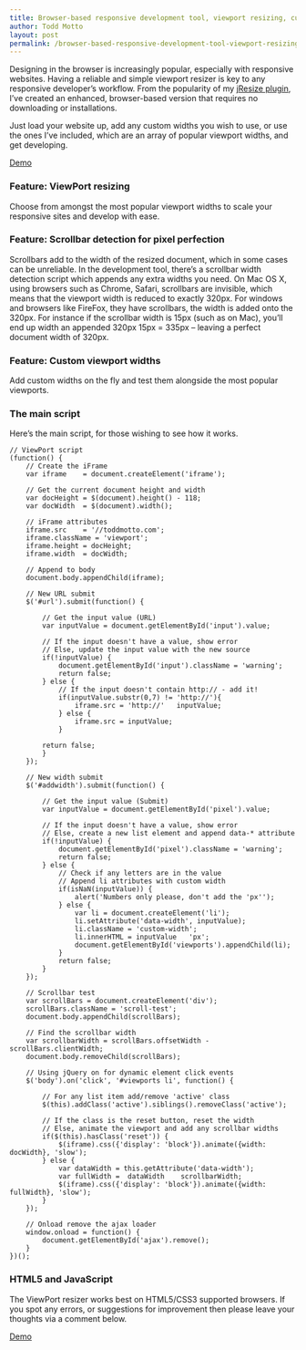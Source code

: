 ```yaml
---
title: Browser-based responsive development tool, viewport resizing, custom widths
author: Todd Motto
layout: post
permalink: /browser-based-responsive-development-tool-viewport-resizing-custom-widths
---
```


Designing in the browser is increasingly popular, especially with responsive websites. Having a reliable and simple viewport resizer is key to any responsive developer’s workflow. From the popularity of my [jResize plugin][1], I’ve created an enhanced, browser-based version that requires no downloading or installations.

 [1]: //www.toddmotto.com/jresize-plugin-for-one-window-responsive-development

Just load your website up, add any custom widths you wish to use, or use the ones I’ve included, which are an array of popular viewport widths, and get developing.

<div class="download-box">
	<a href="//www.toddmotto.com/labs/responsive" onclick="_gaq.push(['_trackEvent', 'Click', 'Demo Responsive Tool, 'Responsive Tool Demo']);">Demo</a>
</div>

### Feature: ViewPort resizing

Choose from amongst the most popular viewport widths to scale your responsive sites and develop with ease.

### Feature: Scrollbar detection for pixel perfection

Scrollbars add to the width of the resized document, which in some cases can be unreliable. In the development tool, there’s a scrollbar width detection script which appends any extra widths you need. On Mac OS X, using browsers such as Chrome, Safari, scrollbars are invisible, which means that the viewport width is reduced to exactly 320px. For windows and browsers like FireFox, they have scrollbars, the width is added onto the 320px. For instance if the scrollbar width is 15px (such as on Mac), you’ll end up width an appended 320px 15px = 335px – leaving a perfect document width of 320px.

### Feature: Custom viewport widths

Add custom widths on the fly and test them alongside the most popular viewports.

### The main script

Here’s the main script, for those wishing to see how it works.

    
    // ViewPort script
    (function() {
    	// Create the iFrame
    	var iframe    = document.createElement('iframe');
    	
    	// Get the current document height and width
    	var docHeight = $(document).height() - 118;
    	var docWidth  = $(document).width();
    	
    	// iFrame attributes
    	iframe.src    = '//toddmotto.com';
    	iframe.className = 'viewport';
    	iframe.height = docHeight;
    	iframe.width  = docWidth;
    	
    	// Append to body
    	document.body.appendChild(iframe);
    	
    	// New URL submit
    	$('#url').submit(function() {
    	
    		// Get the input value (URL)
    		var inputValue = document.getElementById('input').value;
    		
    		// If the input doesn't have a value, show error
    		// Else, update the input value with the new source
    		if(!inputValue) {
    			document.getElementById('input').className = 'warning';
    			return false;
    		} else {
    			// If the input doesn't contain http:// - add it!
    			if(inputValue.substr(0,7) != 'http://'){
    				iframe.src = 'http://'   inputValue;
    			} else {
    				iframe.src = inputValue;
    			}
    
    		return false;
    		} 
    	});
    	
    	// New width submit
    	$('#addwidth').submit(function() {
    	
    		// Get the input value (Submit)
    		var inputValue = document.getElementById('pixel').value;
    		
    		// If the input doesn't have a value, show error
    		// Else, create a new list element and append data-* attribute
    		if(!inputValue) {
    			document.getElementById('pixel').className = 'warning';
    			return false;
    		} else {
    			// Check if any letters are in the value
    			// Append li attributes with custom width
    			if(isNaN(inputValue)) {
    				alert('Numbers only please, don't add the 'px'');
    			} else {
    				var li = document.createElement('li');
    				li.setAttribute('data-width', inputValue);
    				li.className = 'custom-width';
    				li.innerHTML = inputValue   'px';
    				document.getElementById('viewports').appendChild(li);
    			}
    			return false;
    		} 
    	});
    	
    	// Scrollbar test
    	var scrollBars = document.createElement('div');
    	scrollBars.className = 'scroll-test';
    	document.body.appendChild(scrollBars);
    	
    	// Find the scrollbar width
    	var scrollbarWidth = scrollBars.offsetWidth - scrollBars.clientWidth;
    	document.body.removeChild(scrollBars);
    	
    	// Using jQuery on for dynamic element click events
    	$('body').on('click', '#viewports li', function() {
    		
    		// For any list item add/remove 'active' class
    		$(this).addClass('active').siblings().removeClass('active');
    		
    		// If the class is the reset button, reset the width
    		// Else, animate the viewport and add any scrollbar widths
    		if($(this).hasClass('reset')) {
    			$(iframe).css({'display': 'block'}).animate({width: docWidth}, 'slow');
    		} else {
    			var dataWidth = this.getAttribute('data-width');
    			var fullWidth =  dataWidth    scrollbarWidth;
    			$(iframe).css({'display': 'block'}).animate({width: fullWidth}, 'slow');
    		}
    	});
    	
    	// Onload remove the ajax loader
    	window.onload = function() {
    		document.getElementById('ajax').remove();
    	}
    })();
    

### HTML5 and JavaScript

The ViewPort resizer works best on HTML5/CSS3 supported browsers. If you spot any errors, or suggestions for improvement then please leave your thoughts via a comment below.

<div class="download-box">
	<a href="//www.toddmotto.com/labs/responsive" onclick="_gaq.push(['_trackEvent', 'Click', 'Demo Responsive Tool, 'Responsive Tool Demo']);">Demo</a>
</div>